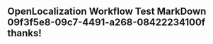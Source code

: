 <properties
ms.topic="hero-topic"
ms.test1="hero-topic"
ms.test2="test"/>


## OpenLocalization Workflow Test MarkDown 09f3f5e8-09c7-4491-a268-08422234100f thanks!



<!--HONumber=Jul16_HO4-->


